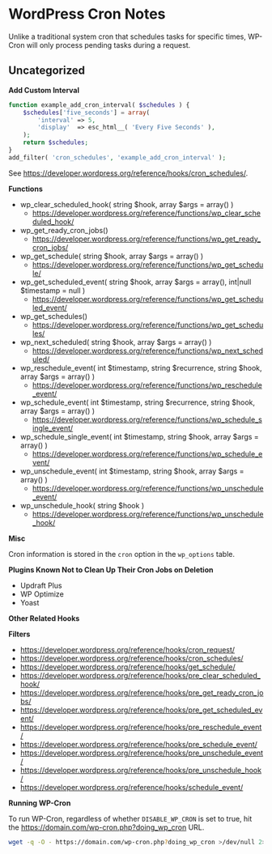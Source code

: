 # WordPress Cron Notes

Unlike a traditional system cron that schedules tasks for specific times, WP-Cron will only process pending tasks during a request.


## Uncategorized

**Add Custom Interval**

```php
function example_add_cron_interval( $schedules ) {
	$schedules['five_seconds'] = array(
		'interval' => 5,
		'display'  => esc_html__( 'Every Five Seconds' ),
	);
	return $schedules;
}
add_filter( 'cron_schedules', 'example_add_cron_interval' );
```

See https://developer.wordpress.org/reference/hooks/cron_schedules/.

**Functions**

- wp_clear_scheduled_hook( string $hook, array $args = array() )
	+ https://developer.wordpress.org/reference/functions/wp_clear_scheduled_hook/
- wp_get_ready_cron_jobs()
	+ https://developer.wordpress.org/reference/functions/wp_get_ready_cron_jobs/
- wp_get_schedule( string $hook, array $args = array() )
	+ https://developer.wordpress.org/reference/functions/wp_get_schedule/
- wp_get_scheduled_event( string $hook, array $args = array(), int|null $timestamp = null )
	+ https://developer.wordpress.org/reference/functions/wp_get_scheduled_event/
- wp_get_schedules()
	+ https://developer.wordpress.org/reference/functions/wp_get_schedules/
- wp_next_scheduled( string $hook, array $args = array() )
	+ https://developer.wordpress.org/reference/functions/wp_next_scheduled/
- wp_reschedule_event( int $timestamp, string $recurrence, string $hook, array $args = array() )
	+ https://developer.wordpress.org/reference/functions/wp_reschedule_event/
- wp_schedule_event( int $timestamp, string $recurrence, string $hook, array $args = array() )
	+ https://developer.wordpress.org/reference/functions/wp_schedule_single_event/
- wp_schedule_single_event( int $timestamp, string $hook, array $args = array() )
	+ https://developer.wordpress.org/reference/functions/wp_schedule_event/
- wp_unschedule_event( int $timestamp, string $hook, array $args = array() )
	+ https://developer.wordpress.org/reference/functions/wp_unschedule_event/
- wp_unschedule_hook( string $hook )
	+ https://developer.wordpress.org/reference/functions/wp_unschedule_hook/

**Misc**

Cron information is stored in the `cron` option in the `wp_options` table.

**Plugins Known Not to Clean Up Their Cron Jobs on Deletion**

- Updraft Plus
- WP Optimize
- Yoast

**Other Related Hooks**

**Filters**

- https://developer.wordpress.org/reference/hooks/cron_request/
- https://developer.wordpress.org/reference/hooks/cron_schedules/
- https://developer.wordpress.org/reference/hooks/get_schedule/
- https://developer.wordpress.org/reference/hooks/pre_clear_scheduled_hook/
- https://developer.wordpress.org/reference/hooks/pre_get_ready_cron_jobs/
- https://developer.wordpress.org/reference/hooks/pre_get_scheduled_event/
- https://developer.wordpress.org/reference/hooks/pre_reschedule_event/
- https://developer.wordpress.org/reference/hooks/pre_schedule_event/
- https://developer.wordpress.org/reference/hooks/pre_unschedule_event/
- https://developer.wordpress.org/reference/hooks/pre_unschedule_hook/
- https://developer.wordpress.org/reference/hooks/schedule_event/

**Running WP-Cron**

To run WP-Cron, regardless of whether `DISABLE_WP_CRON` is set to true, hit the https://domain.com/wp-cron.php?doing_wp_cron URL.

```sh
wget -q -O - https://domain.com/wp-cron.php?doing_wp_cron >/dev/null 2>&1
```
